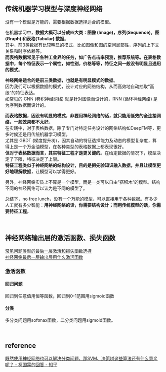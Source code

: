 ## 传统机器学习模型与深度神经网络

没有一个模型是万能的，需要根据数据选择适合的模型。

在机器学习中，**数据大概可以分成四大类：图像 (Image)，序列(Sequence)，图(Graph) 和表格(Tabular) 数据**。  
其中，前3类数据有比较明显的模式，比如图像和图的空间局部性，序列的上下文关系和时序依赖等。  
**而表格数据常见于各种工业界的任务，如广告点击率预测，推荐系统等。在表格数据中，每个特征表示一个属性，如性别，价格等等，特征之间一般没有明显且通用的模式**。

**神经网络适合的是前三类数据，也就是有明显模式的数据**。   
因为我们可以根据数据的模式，设计对应的网络结构，从而高效地自动抽取“高级”的特征表达。  
如常见的 CNN (卷积神经网络) 就是针对图像而设计的，RNN (循环神经网络) 是为序列数据而设计的。  

**而表格数据，因没有明显的模式，非要用神经网络的话，就只能用低效的全连接网络，一般效果都不太好**。  
在实践中，对于表格数据，除了专门对特定任务设计的网络结构如DeepFM等，更多时候还是用传统机器学习模型。   
尤其是 GBDT (梯度提升树)，因其自动的特征选择能力及动态的模型复杂度，算得上是一个万金油模型，在各种类型的表格数据上都表现很好。  
**但对于表格数据而言，其实特征工程才是更关键的**。在给定数据的情况下，模型决定了下限，特征决定了上限。  
**特征工程类似于神经网络的结构设计，目的是把先验知识融入数据，并且让模型更好地理解数据**，让模型可以学得更好。

另外，神经网络实质上不算是一个模型，而是一类可以自由“搭积木”的模型。结构不同的神经网络可以认为是不同的模型了。

总结下，no free lunch，没有一个万能的模型，可以直接用于各种数据。有多少人工就有多少智能：**用神经网络的话，你需要结构设计；而用传统模型的话，你需要特征工程**。


&nbsp;
## 神经网络输出层的激活函数、损失函数
[常见问题类型的最后一层激活和损失函数选择](https://blog.csdn.net/qq_35419086/article/details/86476101?utm_medium=distribute.pc_relevant_t0.none-task-blog-BlogCommendFromMachineLearnPai2-1.edu_weight&depth_1-utm_source=distribute.pc_relevant_t0.none-task-blog-BlogCommendFromMachineLearnPai2-1.edu_weight)  
[神经网络最后一层输出层用什么激活函数](https://blog.csdn.net/sa726663676/article/details/91387178)

### 激活函数
#### 回归问题
回归到任意值用恒等函数，回归到0-1范围用sigmoid函数
#### 分类
多分类问题用softmax函数，二分类问题用sigmoid函数。

&nbsp;
## reference
[既然使用神经网络也可以解决分类问题，那SVM、决策树这些算法还有什么意义呢？ - 柯国霖的回答 - 知乎](https://www.zhihu.com/question/331029209/answer/829127310)
